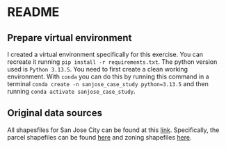 
# README

## Prepare virtual environment
I created a virtual environment specifically for this exercise. You can recreate it running `pip install -r requirements.txt`. The python version used is `Python 3.13.5`. You need to first create a clean working environment. With `conda` you can do this by running this command in a terminal `conda create -n sanjose_case_study python=3.13.5` and then running `conda activate sanjose_case_study`. 

## Original data sources
All shapesfiles for San Jose City can be found at this [link](https://data.sanjoseca.gov/organization/maps-data). Specifically, the parcel shapefiles can be found [here](https://data.sanjoseca.gov/dataset/parcels/resource/3e23d2d0-e07d-4d13-addd-608cc3221bd5) and zoning shapefiles [here](https://data.sanjoseca.gov/dataset/zoning-districts/resource/3e2aacc3-f608-483e-85c6-f1be7e1e4995). 